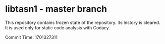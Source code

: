 # libtasn1 - master branch

This repository contains frozen state of the repository.
Its history is cleared. It is used only for static code
analysis with Codacy.

Commit Time: 1701327311